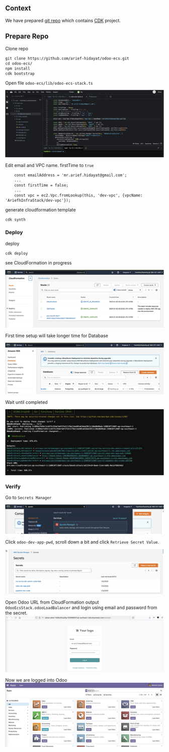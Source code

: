 ## Context

We have prepared [git repo](https://github.com/arief-hidayat/odoo-ecs) which contains [CDK](https://aws.amazon.com/cdk/) project.

## Prepare Repo

Clone repo

```
git clone https://github.com/arief-hidayat/odoo-ecs.git
cd odoo-ecs/
npm install
cdk bootstrap

```

Open file `odoo-ecs/lib/odoo-ecs-stack.ts`

![ecs stack](./static/004b-odoo-ecs-stack.jpg)

Edit email and VPC name. firstTime to `true`

```
    const emailAddress = 'mr.arief.hidayat@gmail.com';
    ...
    const firstTime = false;
    ...
    const vpc = ec2.Vpc.fromLookup(this, 'dev-vpc', {vpcName: 'AriefhInfraStack/dev-vpc'});
```

generate cloudformation template 

```
cdk synth
```

### Deploy
deploy

```
cdk deploy
```
see CloudFormation in progress

![cloudformation in progress](./static/004c-cloudformation-in-progress.jpg)

First time setup will take longer time for Database

![rds](./static/004d-rds-in-progress.jpg)

Wait until completed

![complete](./static/004e-cloudformation-output.jpg)


### Verify

Go to `Secrets Manager`

![to sm](./static/005a-to-secret-manager.jpg)

Click `odoo-dev-app-pwd`, scroll down a bit and click `Retrieve Secret Value`.

![odoo-dev-app-pwd](./static/005b-odoo-dev-app-pwd.jpg)

Open Odoo URL from CloudFormation output `OdooEcsStack.odooLoadBalancer` and login using email and password from the secret.
![odoo login](./static/005c-login-to-odoo.jpg)

Now we are logged into Odoo
![odoo logged in](./static/005d-logged-in.jpg)


